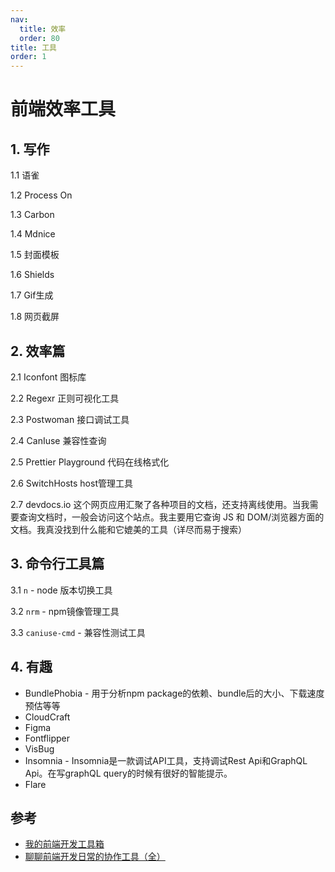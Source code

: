 ```yaml
---
nav:
  title: 效率
  order: 80
title: 工具
order: 1
---
```


# 前端效率工具

## 1. 写作

1.1 语雀

1.2 Process On

1.3 Carbon

1.4 Mdnice

1.5 封面模板

1.6 Shields

1.7 Gif生成

1.8 网页截屏

## 2. 效率篇

2.1 Iconfont 图标库

2.2 Regexr 正则可视化工具

2.3 Postwoman 接口调试工具

2.4 CanIuse 兼容性查询

2.5 Prettier Playground 代码在线格式化

2.6 SwitchHosts host管理工具

2.7 devdocs.io 这个网页应用汇聚了各种项目的文档，还支持离线使用。当我需要查询文档时，一般会访问这个站点。我主要用它查询 JS 和 DOM/浏览器方面的文档。我真没找到什么能和它媲美的工具（详尽而易于搜索）

## 3. 命令行工具篇

3.1 `n` - node 版本切换工具

3.2 `nrm` - npm镜像管理工具

3.3 `caniuse-cmd` - 兼容性测试工具

## 4. 有趣

- BundlePhobia - 用于分析npm package的依赖、bundle后的大小、下载速度预估等等
- CloudCraft
- Figma
- Fontflipper
- VisBug
- Insomnia - Insomnia是一款调试API工具，支持调试Rest Api和GraphQL Api。在写graphQL query的时候有很好的智能提示。
- Flare

## 参考

- [我的前端开发工具箱](https://juejin.im/post/6844904183460528142)
- [聊聊前端开发日常的协作工具（全）](https://juejin.im/post/5ed37b57518825434c3d9677)
